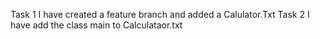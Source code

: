 Task 1
I have created a feature branch and added a Calulator.Txt
Task 2
I have add the class main to  Calculataor.txt

